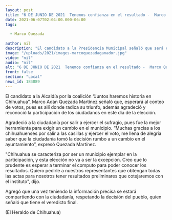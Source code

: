 ```yaml
---
layout: post
title: "6 DE JUNIO DE 2021  Tenemos confianza en el resultado -  Marco Quezada"
date: 2021-06-07T02:04:00.000-06:00
tags:
  
  - Marco Quezada
  
author: nil
description: "El candidato a la Presidencia Municipal señaló que será en el conteo de votos donde obtendrá la victoria"
image: "/uploads/2021/images-marcoquezadaganador.jpg"
video: "nil"
audio: "nil"
alt: "6 DE JUNIO DE 2021  Tenemos confianza en el resultado -  Marco Quezada"
front: false
section: "Local"
news_id: 184889
---
```


El candidato a la Alcaldía por la coalición “Juntos haremos historia en Chihuahua”, Marco Adán Quezada Martínez señaló que, esperará al conteo de votos, pues es allí donde radica su triunfo, además agradeció y reconoció la participación de los ciudadanos en este día de la elección.

Agradeció a la ciudadanía por salir a ejercer el sufragio, pues fue la mejor herramienta para exigir un cambio en el municipio. “Muchas gracias a los chihuahuenses por salir a las casillas y ejercer el voto, me llena de alegría saber que la ciudadanía tomó la decisión rumbo a un cambio en el ayuntamiento”, expresó Quezada Martínez.

"Chihuahua se caracteriza por ser un municipio ejemplar en la participación, y esta elección no va a ser la excepción. Creo que lo prudente es esperar a terminar el computo para poder conocer los resultados. Quiero pedirle a nuestros representantes que obtengan todas las actas para nosotros tener resultados preliminares que cotejaremos con el instituto", dijo.

Agregó que una vez teniendo la información precisa se estará compartiendo con la ciudadanía, respetando la decisión del pueblo, quien señaló que tiene el veredicto final.

(El Heraldo de Chihuahua) 
